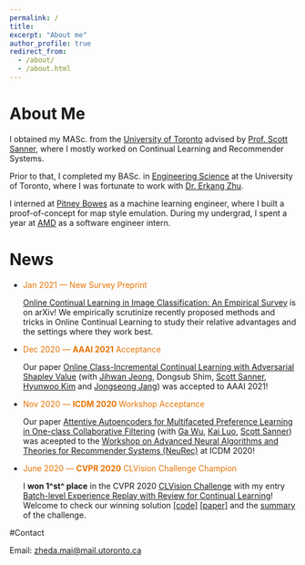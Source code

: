 ```yaml
---
permalink: /
title:
excerpt: "About me"
author_profile: true
redirect_from: 
  - /about/
  - /about.html
---
```


# About Me

I obtained my MASc. from the [University of Toronto](https://www.utoronto.ca/) advised by [Prof. Scott Sanner](https://d3m.mie.utoronto.ca/members/ssanner/), where I mostly worked on Continual Learning and Recommender Systems.

Prior to that, I  completed my BASc. in [Engineering Science](https://engsci.utoronto.ca/) at the University of Toronto, where I was fortunate to work with [Dr. Erkang Zhu](http://ekzhu.com/).

I interned at [Pitney Bowes](https://www.pitneybowes.com/us) as a machine learning engineer, where I built a proof-of-concept for map style emulation. During my undergrad, I spent a year at [AMD](https://www.amd.com/en) as a software engineer intern. 



# News

- <span style="color:#e67300">Jan 2021 — New Survey Preprint</span>

  [Online Continual Learning in Image Classification: An Empirical Survey](https://arxiv.org/abs/2101.10423) is on arXiv! We empirically scrutinize recently proposed methods and tricks in Online Continual Learning to study their relative advantages and the settings where they work best. 



- <span style="color:#e67300">Dec 2020 — **AAAI 2021** Acceptance</span>

  Our paper [Online Class-Incremental Continual Learning with Adversarial Shapley Value](http://128.84.4.34/abs/2009.00093) (with [Jihwan Jeong](https://ca.linkedin.com/in/jihwan-jeong-5301ab183/en-us), Dongsub Shim, [Scott Sanner](https://d3m.mie.utoronto.ca/members/ssanner/), [Hyunwoo Kim](https://scholar.google.com/citations?user=5DfOhKwAAAAJ&hl=en) and [Jongseong Jang](https://scholar.google.co.kr/citations?user=-DJPQqgAAAAJ&hl=ko)) was accepted to AAAI 2021!

  

- <span style="color:#e67300">Nov 2020 — **ICDM 2020** Workshop Acceptance</span>

  Our paper [Attentive Autoencoders for Multifaceted Preference Learning in One-class Collaborative Filtering](https://arxiv.org/abs/2010.12803) (with [Ga Wu](https://wuga214.github.io/), [Kai Luo](https://scholar.google.com/citations?user=lO1PU44AAAAJ&hl=en), [Scott Sanner](https://d3m.mie.utoronto.ca/members/ssanner/)) was aceepted to the [Workshop on Advanced Neural Algorithms and Theories for Recommender Systems (NeuRec)](https://datasj.github.io/) at ICDM 2020!

  

- <span style="color:#e67300">June 2020 — **CVPR 2020** CLVision Challenge Champion</span>

  I **won 1^st^  place** in the CVPR 2020 [CLVision Challenge](https://sites.google.com/view/clvision2020/challenge/challenge-winners) with my entry [Batch-level Experience Replay with Review for Continual Learning](https://arxiv.org/abs/2007.05683)! Welcome to check our winning solution [[code]](https://github.com/RaptorMai/CVPR20_CLVision_challenge) [[paper]](https://arxiv.org/abs/2007.05683) and the [summary](https://arxiv.org/abs/2009.09929) of the challenge.

  

#Contact

Email: zheda.mai@mail.utoronto.ca

